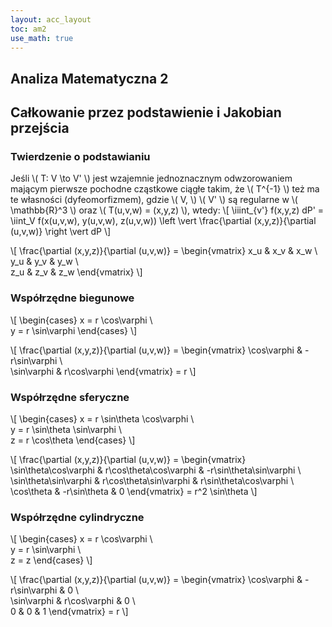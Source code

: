 ```yaml
---
layout: acc_layout
toc: am2
use_math: true
---
```


Analiza Matematyczna 2
---
## Całkowanie przez podstawienie i Jakobian przejścia

### Twierdzenie o podstawianiu

Jeśli \\( T: V \to V' \\) jest wzajemnie jednoznacznym odwzorowaniem mającym pierwsze pochodne cząstkowe ciągłe takim, że \\( T^{-1} \\) też ma te własności (dyfeomorfizmem), gdzie \\( V, \\) \\( V' \\) są regularne w \\( \mathbb{R}^3 \\) oraz \\( T(u,v,w) = (x,y,z) \\), wtedy:
\\[ \iiint_{v'} f(x,y,z) dP' = \iint_V f(x(u,v,w), y(u,v,w), z(u,v,w)) \left \vert  \frac{\partial (x,y,z)}{\partial (u,v,w)} \right \vert  dP \\]

\\[
\frac{\partial (x,y,z)}{\partial (u,v,w)} =
\begin{vmatrix}
x_u & x_v & x_w \\\
y_u & y_v & y_w \\\
z_u & z_v & z_w
\end{vmatrix}
\\]

### Współrzędne biegunowe

\\[
\begin{cases}
x = r \cos\varphi \\\
y = r \sin\varphi
\end{cases}
\\]

\\[
\frac{\partial (x,y,z)}{\partial (u,v,w)} =
\begin{vmatrix}
\cos\varphi & -r\sin\varphi \\\
\sin\varphi & r\cos\varphi
\end{vmatrix}
= r
\\]

### Współrzędne sferyczne

\\[
\begin{cases}
x = r \sin\theta \cos\varphi \\\
y = r \sin\theta \sin\varphi \\\
z = r \cos\theta
\end{cases}
\\]

\\[
\frac{\partial (x,y,z)}{\partial (u,v,w)} =
\begin{vmatrix}
\sin\theta\cos\varphi & r\cos\theta\cos\varphi & -r\sin\theta\sin\varphi \\\
\sin\theta\sin\varphi & r\cos\theta\sin\varphi & r\sin\theta\cos\varphi \\\
\cos\theta & -r\sin\theta & 0
\end{vmatrix}
= r^2 \sin\theta
\\]

### Współrzędne cylindryczne

\\[
\begin{cases}
x = r \cos\varphi \\\
y = r \sin\varphi \\\
z = z
\end{cases}
\\]

\\[
\frac{\partial (x,y,z)}{\partial (u,v,w)} =
\begin{vmatrix}
\cos\varphi & -r\sin\varphi & 0 \\\
\sin\varphi & r\cos\varphi & 0 \\\
0 & 0 & 1
\end{vmatrix}
= r
\\]
